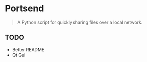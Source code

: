 # Portsend

> A Python script for quickly sharing files over a local network.

## TODO

- Better README
- Qt Gui
